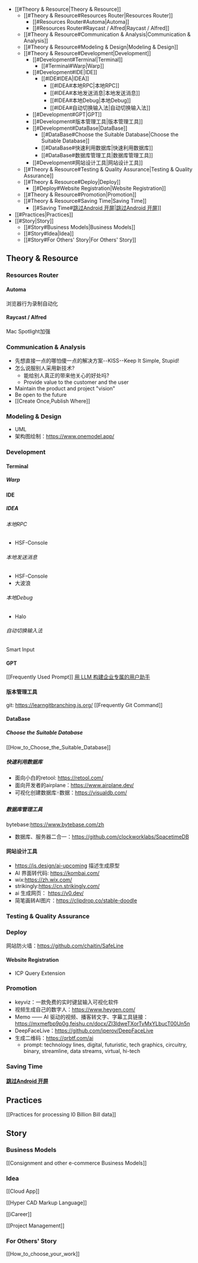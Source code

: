 - [[#Theory & Resource|Theory & Resource]]
	- [[#Theory & Resource#Resources Router|Resources Router]]
		- [[#Resources Router#Automa|Automa]]
		- [[#Resources Router#Raycast / Alfred|Raycast / Alfred]]
	- [[#Theory & Resource#Communication & Analysis|Communication & Analysis]]
	- [[#Theory & Resource#Modeling & Design|Modeling & Design]]
	- [[#Theory & Resource#Development|Development]]
		- [[#Development#Terminal|Terminal]]
			- [[#Terminal#Warp|Warp]]
		- [[#Development#IDE|IDE]]
			- [[#IDE#IDEA|IDEA]]
				- [[#IDEA#本地RPC|本地RPC]]
				- [[#IDEA#本地发送消息|本地发送消息]]
				- [[#IDEA#本地Debug|本地Debug]]
				- [[#IDEA#自动切换输入法|自动切换输入法]]
		- [[#Development#GPT|GPT]]
		- [[#Development#版本管理工具|版本管理工具]]
		- [[#Development#DataBase|DataBase]]
			- [[#DataBase#Choose the Suitable Database|Choose the Suitable Database]]
			- [[#DataBase#快速利用数据库|快速利用数据库]]
			- [[#DataBase#数据库管理工具|数据库管理工具]]
		- [[#Development#网站设计工具|网站设计工具]]
	- [[#Theory & Resource#Testing & Quality Assurance|Testing & Quality Assurance]]
	- [[#Theory & Resource#Deploy|Deploy]]
		- [[#Deploy#Website Registration|Website Registration]]
	- [[#Theory & Resource#Promotion|Promotion]]
	- [[#Theory & Resource#Saving Time|Saving Time]]
		- [[#Saving Time#[跳过Android 开屏](https://github.com/zfdang/Android-Touch-Helper)|[跳过Android 开屏](https://github.com/zfdang/Android-Touch-Helper)]]
- [[#Practices|Practices]]
- [[#Story|Story]]
	- [[#Story#Business Models|Business Models]]
	- [[#Story#Idea|Idea]]
	- [[#Story#For Others' Story|For Others' Story]]


## Theory & Resource
### Resources Router
#### Automa
浏览器行为录制自动化
#### Raycast / Alfred
Mac Spotlight加强

### Communication & Analysis
- 先想直接一点的哪怕傻一点的解决方案--KISS--Keep It Simple, Stupid!
- 怎么说服别人采用新技术?
	- 能给别人真正的带来他关心的好处吗?
	- Provide value to the customer and the user    
- Maintain the product and project "vision"
- Be open to the future 
- [[Create Once,Publish Where]]
### Modeling & Design
- UML
- 架构图绘制：https://www.onemodel.app/
### Development
#### Terminal
##### Warp

#### IDE
##### IDEA
###### 本地RPC
- HSF-Console
###### 本地发送消息
- HSF-Console
- 大波浪
###### 本地Debug
- Halo
###### 自动切换输入法
Smart Input

#### GPT
[[Frequently Used Prompt]]
[用 LLM 构建企业专属的用户助手](https://mp.weixin.qq.com/s/bpeszhmyMC_aRHt1fb0NLA)

#### 版本管理工具
git: https://learngitbranching.js.org/
[[Frequently Git Command]]

#### DataBase
##### Choose the Suitable Database
[[How_to_Choose_the_Suitable_Database]]
##### 快速利用数据库
- 面向小白的retool: https://retool.com/
- 面向开发者的airplane：https://www.airplane.dev/
- 可视化创建数据库🀄️数据：https://visualdb.com/
##### 数据库管理工具
bytebase:https://www.bytebase.com/zh
- 数据库、服务器二合一：https://github.com/clockworklabs/SpacetimeDB
#### 网站设计工具
- https://js.design/ai-upcoming 描述生成原型
- AI 界面转代码: https://kombai.com/
- wix:https://zh.wix.com/
- strikingly:https://cn.strikingly.com/
- ai 生成网页： https://v0.dev/
- 简笔画转AI图片：https://clipdrop.co/stable-doodle

### Testing & Quality Assurance

### Deploy
网站防火墙：https://github.com/chaitin/SafeLine
#### Website Registration
- ICP Query Extension
### Promotion
- keyviz：一款免费的实时键鼠输入可视化软件
- 视频生成自己的数字人：https://www.heygen.com/
- Memo —— AI 驱动的视频、播客转文字、字幕工具链接：https://mxmefbp9p0g.feishu.cn/docx/ZI3ldweTXorTvMxYLbucT00Un5n
- DeepFaceLive：https://github.com/iperov/DeepFaceLive
- 生成二维码：https://qrbtf.com/ai
	- prompt: technology lines, digital, futuristic, tech graphics, circuitry, binary, streamline, data streams, virtual, hi-tech
### Saving Time
#### [跳过Android 开屏](https://github.com/zfdang/Android-Touch-Helper)

## Practices
[[Practices for processing l0 Billion Bill data]]

## Story
### Business Models
[[Consignment and other e-commerce Business Models]]

### Idea
[[Cloud App]]

[[Hyper CAD Markup Language]]

[[iCareer]]

[[Project Management]]

### For Others' Story
[[How_to_choose_your_work]]